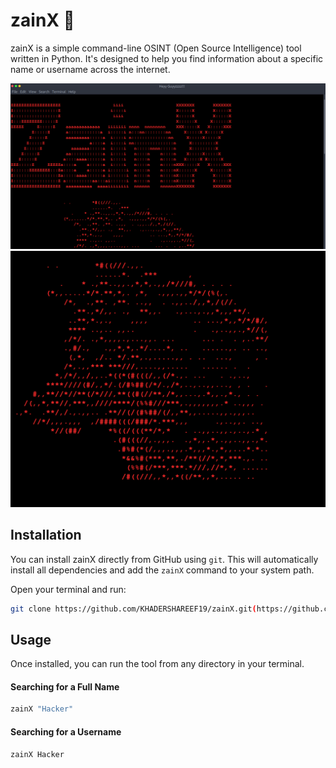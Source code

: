 # zainX 🐺

zainX is a simple command-line OSINT (Open Source Intelligence) tool written in Python. It's designed to help you find information about a specific name or username across the internet.

![My project's user interface](https://raw.githubusercontent.com/KHADERSHAREEF19/zainX/main/banner.png)
![My project's user interface](https://raw.githubusercontent.com/KHADERSHAREEF19/zainX/main/banner2.png)

## Installation

You can install zainX directly from GitHub using `git`. This will automatically install all dependencies and add the `zainX` command to your system path.

Open your terminal and run:

```bash
git clone https://github.com/KHADERSHAREEF19/zainX.git(https://github.com/KHADERSHAREEF19/zainX.git)
```

## Usage

Once installed, you can run the tool from any directory in your terminal.

#### Searching for a Full Name
```bash
zainX "Hacker"
```

#### Searching for a Username
```bash
zainX Hacker
```
